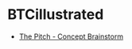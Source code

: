 # BTCillustrated

- [The Pitch - Concept Brainstorm](The%20Pitch/BTCillustrated%20(Concept%20Brainstorm).pdf)
